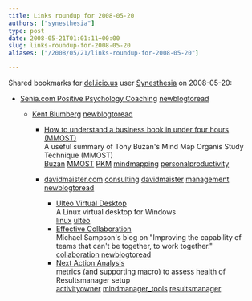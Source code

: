 ```yaml
---
title: Links roundup for 2008-05-20
authors: ["synesthesia"]
type: post
date: 2008-05-21T01:01:11+00:00
slug: links-roundup-for-2008-05-20 
aliases: ["/2008/05/21/links-roundup-for-2008-05-20"]

---
```

Shared bookmarks for [del.icio.us][1] user [Synesthesia][2] on 2008-05-20:

  * [Senia.com Positive Psychology Coaching][3] 
    [newblogtoread][4] </li> 
    
      * [Kent Blumberg][5] 
        [newblogtoread][4] </li> 
        
          * [How to understand a business book in under four hours (MMOST)][6]  
            A useful summary of Tony Buzan's Mind Map Organis Study Technique (MMOST)  
            [Buzan][7] [MMOST][8] [PKM][9] [mindmapping][10] [personalproductivity][11] 
          * [davidmaister.com][12] 
            [consulting][13] [davidmaister][14] [management][15] [newblogtoread][4] </li> 
            
              * [Ulteo Virtual Desktop][16]  
                A Linux virtual desktop for Windows  
                [linux][17] [ulteo][18] 
              * [Effective Collaboration][19]  
                Michael Sampson's blog on "Improving the capability of teams that can't be together, to work together."  
                [collaboration][20] [newblogtoread][4] 
              * [Next Action Analysis][21]  
                metrics (and supporting macro) to assess health of Resultsmanager setup  
                [activityowner][22] [mindmanager_tools][23] [resultsmanager][24] </ul>

 [1]: https://del.icio.us/
 [2]: https://del.icio.us/synesthesia
 [3]: https://www.senia.com/
 [4]: https://del.icio.us/synesthesia/newblogtoread
 [5]: https://kentblumberg.typepad.com/kent_blumberg
 [6]: https://kentblumberg.typepad.com/kent_blumberg/2006/12/how_to_study_a_.html
 [7]: https://del.icio.us/synesthesia/Buzan
 [8]: https://del.icio.us/synesthesia/MMOST
 [9]: https://del.icio.us/synesthesia/PKM
 [10]: https://del.icio.us/synesthesia/mindmapping
 [11]: https://del.icio.us/synesthesia/personalproductivity
 [12]: https://davidmaister.com/blog
 [13]: https://del.icio.us/synesthesia/consulting
 [14]: https://del.icio.us/synesthesia/davidmaister
 [15]: https://del.icio.us/synesthesia/management
 [16]: https://www.ulteo.com/home/en/virtualdesktop?autolang=en
 [17]: https://del.icio.us/synesthesia/linux
 [18]: https://del.icio.us/synesthesia/ulteo
 [19]: https://www.michaelsampson.net/
 [20]: https://del.icio.us/synesthesia/collaboration
 [21]: https://wiki.activityowner.com/index.php?title=Next_Action_Analysis
 [22]: https://del.icio.us/synesthesia/activityowner
 [23]: https://del.icio.us/synesthesia/mindmanager_tools
 [24]: https://del.icio.us/synesthesia/resultsmanager